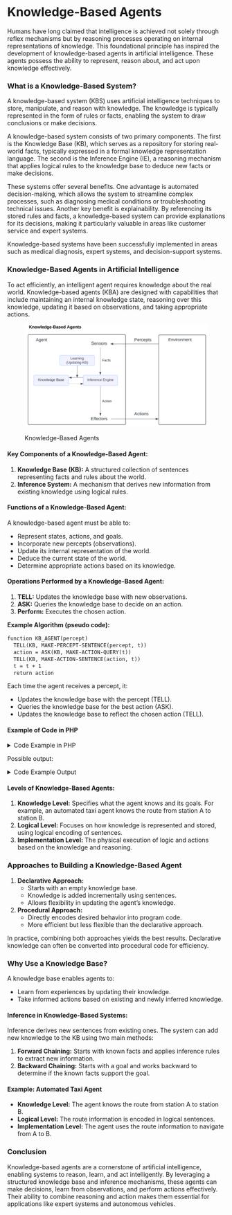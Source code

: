 # Knowledge-Based Agents

Humans have long claimed that intelligence is achieved not solely through reflex mechanisms but by reasoning processes operating on internal representations of knowledge. This foundational principle has inspired the development of knowledge-based agents in artificial intelligence. These agents possess the ability to represent, reason about, and act upon knowledge effectively.

### What is a Knowledge-Based System?

A knowledge-based system (KBS) uses artificial intelligence techniques to store, manipulate, and reason with knowledge. The knowledge is typically represented in the form of rules or facts, enabling the system to draw conclusions or make decisions.

A knowledge-based system consists of two primary components. The first is the Knowledge Base (KB), which serves as a repository for storing real-world facts, typically expressed in a formal knowledge representation language. The second is the Inference Engine (IE), a reasoning mechanism that applies logical rules to the knowledge base to deduce new facts or make decisions.

These systems offer several benefits. One advantage is automated decision-making, which allows the system to streamline complex processes, such as diagnosing medical conditions or troubleshooting technical issues. Another key benefit is explainability. By referencing its stored rules and facts, a knowledge-based system can provide explanations for its decisions, making it particularly valuable in areas like customer service and expert systems.

Knowledge-based systems have been successfully implemented in areas such as medical diagnosis, expert systems, and decision-support systems.

### Knowledge-Based Agents in Artificial Intelligence

To act efficiently, an intelligent agent requires knowledge about the real world. Knowledge-based agents (KBA) are designed with capabilities that include maintaining an internal knowledge state, reasoning over this knowledge, updating it based on observations, and taking appropriate actions.

<div align="left"><figure><img src="../../../.gitbook/assets/ai-types-of-ai-agents-knowledge-based-min.png" alt="" width="563"><figcaption><p>Knowledge-Based Agents</p></figcaption></figure></div>

#### Key Components of a Knowledge-Based Agent:

1. **Knowledge Base (KB):** A structured collection of sentences representing facts and rules about the world.
2. **Inference System:** A mechanism that derives new information from existing knowledge using logical rules.

#### Functions of a Knowledge-Based Agent:

A knowledge-based agent must be able to:

* Represent states, actions, and goals.
* Incorporate new percepts (observations).
* Update its internal representation of the world.
* Deduce the current state of the world.
* Determine appropriate actions based on its knowledge.

#### Operations Performed by a Knowledge-Based Agent:

1. **TELL:** Updates the knowledge base with new observations.
2. **ASK:** Queries the knowledge base to decide on an action.
3. **Perform:** Executes the chosen action.

**Example Algorithm (pseudo code):**

```
function KB_AGENT(percept)  
  TELL(KB, MAKE-PERCEPT-SENTENCE(percept, t))  
  action = ASK(KB, MAKE-ACTION-QUERY(t))  
  TELL(KB, MAKE-ACTION-SENTENCE(action, t))  
  t = t + 1  
  return action  
```

Each time the agent receives a percept, it:

* Updates the knowledge base with the percept (TELL).
* Queries the knowledge base for the best action (ASK).
* Updates the knowledge base to reflect the chosen action (TELL).

#### Example of Code in PHP

<details>

<summary>Code Example in PHP</summary>

```php
class KnowledgeBase {
    private $facts = [];
    
    public function tell($sentence) {
        $this->facts[] = $sentence;
    }
    
    public function ask($query) {
        // Simple implementation - could be enhanced with more complex inference
        foreach ($this->facts as $fact) {
            if ($this->matches($query, $fact)) {
                return $fact;
            }
        }
        return null;
    }
    
    private function matches($query, $fact) {
        // Simple pattern matching - could be enhanced with logical inference
        return strpos($fact, $query) !== false;
    }
}

class KBAgent {
    private $kb;
    private $t;
    
    public function __construct() {
        $this->kb = new KnowledgeBase();
        $this->t = 0;
    }
    
    public function makePerceptSentence($percept, $t) {
        return "At time {$t}, perceived: " . json_encode($percept);
    }
    
    public function makeActionQuery($t) {
        return "action_at_time_{$t}";
    }
    
    public function makeActionSentence($action, $t) {
        return "At time {$t}, performed action: " . json_encode($action);
    }
    
    public function process($percept) {
        // Tell KB about the percept
        $this->kb->tell($this->makePerceptSentence($percept, $this->t));
        
        // Ask KB what action to take
        $action = $this->kb->ask($this->makeActionQuery($this->t));
        
        // If no action found, use default action
        if ($action === null) {
            $action = $this->defaultAction($percept);
        }
        
        // Tell KB about the action taken
        $this->kb->tell($this->makeActionSentence($action, $this->t));
        
        // Increment time step
        $this->t++;
        
        return $action;
    }
    
    private function defaultAction($percept) {
        // Implement default behavior when no matching rule is found
        return ["type" => "default_action", "percept" => $percept];
    }
}

// Example usage:
$agent = new KBAgent();
$percept = ["temperature" => 25, "humidity" => 60];
$action = $agent->process($percept);
```



</details>

Possible output:

<details>

<summary>Code Example Output</summary>

```
Step 1: Initial State
--------------------
Time step: 0
Percept received: {"temperature":25,"humidity":60}

Step 2: Percept Sentence Created
--------------------
At time 0, perceived: {"temperature":25,"humidity":60}

Step 3: Action Generated
--------------------
Action: {"type":"default_action","percept":{"temperature":25,"humidity":60}}

Step 4: Final Knowledge Base State
--------------------
Time step incremented to: 1
Action recorded in KB: At time 0, performed action: 
{"type":"default_action","percept":{"temperature":25,"humidity":60}}
```

</details>

#### Levels of Knowledge-Based Agents:

1. **Knowledge Level:** Specifies what the agent knows and its goals. For example, an automated taxi agent knows the route from station A to station B.
2. **Logical Level:** Focuses on how knowledge is represented and stored, using logical encoding of sentences.
3. **Implementation Level:** The physical execution of logic and actions based on the knowledge and reasoning.

### Approaches to Building a Knowledge-Based Agent

1. **Declarative Approach:**
   * Starts with an empty knowledge base.
   * Knowledge is added incrementally using sentences.
   * Allows flexibility in updating the agent’s knowledge.
2. **Procedural Approach:**
   * Directly encodes desired behavior into program code.
   * More efficient but less flexible than the declarative approach.

In practice, combining both approaches yields the best results. Declarative knowledge can often be converted into procedural code for efficiency.

### Why Use a Knowledge Base?

A knowledge base enables agents to:

* Learn from experiences by updating their knowledge.
* Take informed actions based on existing and newly inferred knowledge.

#### Inference in Knowledge-Based Systems:

Inference derives new sentences from existing ones. The system can add new knowledge to the KB using two main methods:

1. **Forward Chaining:** Starts with known facts and applies inference rules to extract new information.
2. **Backward Chaining:** Starts with a goal and works backward to determine if the known facts support the goal.

#### Example: Automated Taxi Agent

* **Knowledge Level:** The agent knows the route from station A to station B.
* **Logical Level:** The route information is encoded in logical sentences.
* **Implementation Level:** The agent uses the route information to navigate from A to B.

### Conclusion

Knowledge-based agents are a cornerstone of artificial intelligence, enabling systems to reason, learn, and act intelligently. By leveraging a structured knowledge base and inference mechanisms, these agents can make decisions, learn from observations, and perform actions effectively. Their ability to combine reasoning and action makes them essential for applications like expert systems and autonomous vehicles.
